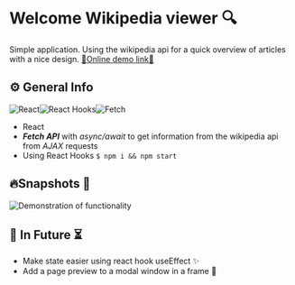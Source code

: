 
# Welcome Wikipedia viewer 🔍
Simple application. Using the wikipedia api for a quick overview of articles with a nice design. <a href="https://wikipedia-viewer-react.web.app/">:link:Online demo link:link:</a>
## ⚙️ General Info
![React](https://img.shields.io/badge/React-20232A?style=for-the-badge&logo=react&logoColor=61DAFB)![React Hooks](https://img.shields.io/badge/React_Hooks-778899?style=for-the-badge&logo=react&logoColor=61DAFB)![Fetch](https://img.shields.io/badge/Fetch-DC143C?style=for-the-badge&logo=fetch&logoColor=61DAFB)
 - React
 - ***Fetch API*** with *async/await* to get information from the wikipedia api from *AJAX* requests
 - Using React Hooks
`$ npm i && npm start`
## 🔥Snapshots 👀
![Demonstration of functionality](https://i.ibb.co/qY0TR5b/Peek-2021-08-02-13-21.gif)
## 🔮 In Future ⏳
 - Make state easier using react hook useEffect ✨
 - Add a page preview to a modal window in a frame 📑
